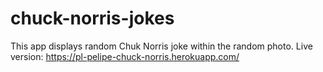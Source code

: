 # chuck-norris-jokes
This app displays random Chuk Norris joke within the random photo.
Live version:
https://pl-pelipe-chuck-norris.herokuapp.com/
